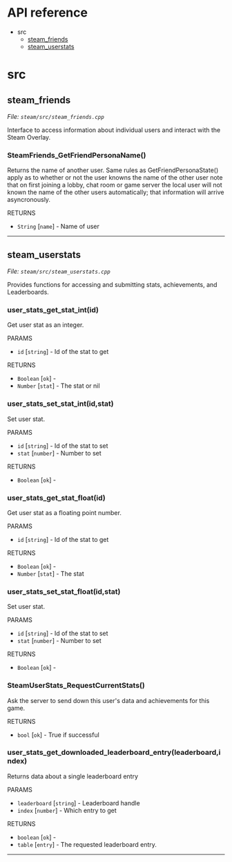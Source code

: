 # API reference

* src
  * [steam_friends](#steam_friends)
  * [steam_userstats](#steam_userstats)

# src

## steam_friends
*File: `steam/src/steam_friends.cpp`*

Interface to access information about individual users and interact with the Steam Overlay.


### SteamFriends_GetFriendPersonaName()
Returns the name of another user. Same rules as GetFriendPersonaState() apply as to whether or not the user knowns the name of the other user note that on first joining a lobby, chat room or game server the local user will not known the name of the other users automatically; that information will arrive asyncronously.


RETURNS
* `String` [`name`] - Name of user


---

## steam_userstats
*File: `steam/src/steam_userstats.cpp`*

Provides functions for accessing and submitting stats, achievements, and Leaderboards.


### user_stats_get_stat_int(id)
Get user stat as an integer. 


PARAMS
* `id` [`string`] - Id of the stat to get

RETURNS
* `Boolean` [`ok`] - 
* `Number` [`stat`] - The stat or nil


### user_stats_set_stat_int(id,stat)
Set user stat. 


PARAMS
* `id` [`string`] - Id of the stat to set
* `stat` [`number`] - Number to set

RETURNS
* `Boolean` [`ok`] - 


### user_stats_get_stat_float(id)
Get user stat as a floating point number. 


PARAMS
* `id` [`string`] - Id of the stat to get

RETURNS
* `Boolean` [`ok`] - 
* `Number` [`stat`] - The stat


### user_stats_set_stat_float(id,stat)
Set user stat. 


PARAMS
* `id` [`string`] - Id of the stat to set
* `stat` [`number`] - Number to set

RETURNS
* `Boolean` [`ok`] - 


### SteamUserStats_RequestCurrentStats()
Ask the server to send down this user&#x27;s data and achievements for this game. 


RETURNS
* `bool` [`ok`] - True if successful


### user_stats_get_downloaded_leaderboard_entry(leaderboard,index)
Returns data about a single leaderboard entry 


PARAMS
* `leaderboard` [`string`] - Leaderboard handle
* `index` [`number`] - Which entry to get

RETURNS
* `boolean` [`ok`] - 
* `table` [`entry`] - The requested leaderboard entry.


---

